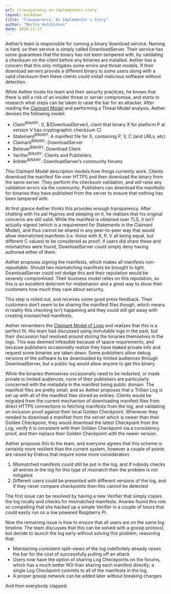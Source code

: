 ```yaml
---
url: /transparency-an-implementers-story
layout: markdown
title: "Transparency: An Implementer's Story"
author: "Martin Hutchinson"
date: 2020-11-17
---
```


Aether’s team is responsible for running a binary download service. Naming is hard, so their service is simply called DownloadServer. Their service has some guarantees that the binary has not been tampered with, by validating a checksum on the client before any binaries are installed. Aether has a concern that this only mitigates some errors and threat models. If their download servers provide a different binary to some users along with a valid checksum then these clients could install malicious software without detection.

While Aether trusts his team and their security practices, he knows that there is still a risk of an insider threat or server compromise, and starts to research what steps can be taken to raise the bar for an attacker. After reading the [Claimant Model](https://github.com/google/trillian/blob/master/docs/claimantmodel/CoreModel.md) and performing a Threat Model analysis, Aether devises the following model:

* Claim<sup>BINARY</sup>: (I, ${DownloadServer}, claim that binary X for platform P at version V has cryptographic checksum C)
* Statement<sup>BINARY</sup>: A manifest file for X, containing P, V, C (and URLs, etc)
* Claimant<sup>BINARY</sup>: DownloadServer
* Believer<sup>BINARY</sup>: Download Client
* Verifier<sup>BINARY</sup>: Clients and Publishers
* Arbiter<sup>BINARY</sup>: DownloadServer’s community forums

This Claimant Model description models how things currently work. Clients download the manifest file over HTTPS and then download the binary from the same server. They perform the checksum validation, and will raise any validation errors via the community. Publishers can download the manifests for binaries they have published from the server to ensure that nothing has been tampered with.

At first glance Aether thinks this provides enough transparency. After chatting with his pal Hypnos and sleeping on it, he realizes that his original concerns are still valid. While the manifest is obtained over TLS, it isn’t actually signed (which is a requirement for Statements in the Claimant Model), and thus cannot be shared in any peer-to-peer way that would allow mismatched manifests (i.e. those with X, P, V all being equal, but different C values) to be considered as proof; if users did share these and mismatches were found, DownloadServer could simply deny having authored either of them.

Aether proposes signing the manifests, which makes all manifests non-repudiable. Should two mismatching manifests be brought to light, DownloadServer could not dodge this and their reputation would be severely compromised. Their business model relies on this reputation, so this is an excellent deterrent for misbehavior and a great way to show their customers how much they care about security.

This step is rolled out, and receives some good press feedback. Their customers don’t seem to be sharing the manifest files though, which means in reality this checking isn’t happening and they could still get away with creating mismatched manifests.

Aether remembers the [Claimant Model of Logs](https://github.com/google/trillian/blob/master/docs/claimantmodel/Logs.md) and realizes that this is a perfect fit. His team had discussed using immutable logs in the past, but their discussion had revolved around storing the binaries themselves in the logs. This was deemed infeasible because of space requirements, and because publishers occasionally realize they have leaked private info and request some binaries are taken down. Some publishers allow debug versions of the software to be downloaded by limited audiences through DownloadServer, but a public log would allow anyone to get this binary.

While the binaries themselves occasionally need to be redacted, or made private to limited audiences, none of their publishers are particularly concerned with the metadata in the manifest being public domain. The manifest files are pretty small, and so Aether proposes that a Trillian Log is set up with all of the manifest files stored as entries. Clients would be migrated from the current mechanism of downloading manifest files from direct HTTPS connections to fetching manifests from the log, and validating an inclusion proof against their local Golden Checkpoint. Whenever they needed to download a manifest from the server which is newer than their Golden Checkpoint, they would download the latest Checkpoint from the Log, verify it is consistent with their Golden Checkpoint via a consistency proof, and then replace their Golden Checkpoint with the newer version.

Aether proposes this to the team, and everyone agrees that this scheme is certainly more resilient than the current system, however a couple of points are raised by Erebus that require some more consideration:

1. Mismatched manifests could still be put in the log, and if nobody checks all entries in the log for this type of mismatch then the problem is not mitigated
2. Different users could be presented with different versions of the log, and if they never compare checkpoints then this cannot be detected

The first issue can be resolved by having a new Verifier that simply copies the log locally and checks for mismatched manifests. Ananke found this role so compelling that she hacked up a simple Verifier in a couple of hours that could easily run on a low powered Raspberry Pi.

Now the remaining issue is how to ensure that all users are on the same log timeline. The team discusses that this can be solved with a gossip protocol, but decide to launch the log early without solving this problem, reasoning that:

* Maintaining consistent split-views of the log indefinitely already raises the bar for the cost of successfully pulling off an attack
* Users now have the option of sharing Log Checkpoints on the forums, which has a much better ROI than sharing each manifest directly; a single Log Checkpoint commits to all of the manifests in the log.
* A proper gossip network can be added later without breaking changes

And then everybody clapped.
